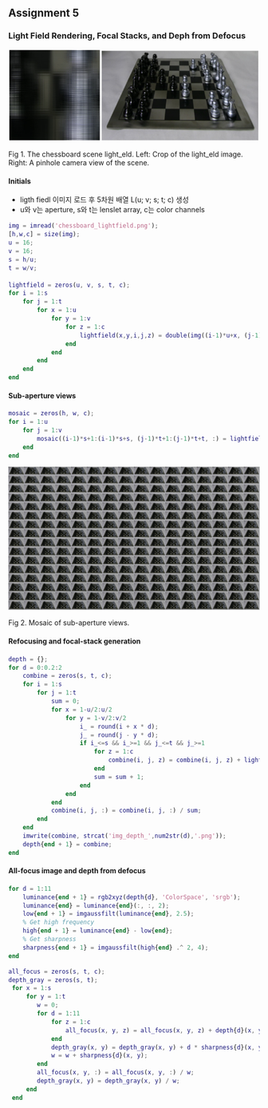 ## Assignment 5

### Light Field Rendering, Focal Stacks, and Deph from Defocus

<p align='center'>
  <img src='./image/01.PNG' width="650px">
  <figcaption>Fig 1. The chessboard scene light_eld. Left: Crop of the light_eld image. Right: A pinhole camera view of the scene. </figcaption>
</p>

#### Initials
- ligth fiedl 이미지 로드 후 5차원 배열 L(u; v; s; t; c) 생성
- u와 v는 aperture, s와 t는 lenslet array, c는 color channels


```matlab
img = imread('chessboard_lightfield.png');
[h,w,c] = size(img);
u = 16;
v = 16; 
s = h/u;
t = w/v;

lightfield = zeros(u, v, s, t, c);
for i = 1:s
    for j = 1:t
        for x = 1:u
            for y = 1:v
                for z = 1:c
                    lightfield(x,y,i,j,z) = double(img((i-1)*u+x, (j-1)*v+y, z))/256;
                end
            end
        end
    end
end
```

#### Sub-aperture views



```matlab
mosaic = zeros(h, w, c);
for i = 1:u
    for j = 1:v
        mosaic((i-1)*s+1:(i-1)*s+s, (j-1)*t+1:(j-1)*t+t, :) = lightfield(i, j, :, :, :);
    end
end
```

<p align='center'>
  <img src='./image/mosaic.png' width="650px">
  <figcaption>Fig 2. Mosaic of sub-aperture views. </figcaption>
</p>

#### Refocusing and focal-stack generation

```matlab
depth = {};
for d = 0:0.2:2
    combine = zeros(s, t, c);
    for i = 1:s
        for j = 1:t
            sum = 0;
            for x = 1-u/2:u/2
                for y = 1-v/2:v/2
                    i_ = round(i + x * d);
                    j_ = round(j - y * d);
                    if i_<=s && i_>=1 && j_<=t && j_>=1
                        for z = 1:c
                            combine(i, j, z) = combine(i, j, z) + lightfield(x+u/2, y+v/2, i_, j_, z);
                        end
                        sum = sum + 1;
                    end
                end
            end
            combine(i, j, :) = combine(i, j, :) / sum;
        end
    end
    imwrite(combine, strcat('img_depth_',num2str(d),'.png'));
    depth{end + 1} = combine;
end
```

#### All-focus image and depth from defocus

```matlab
for d = 1:11
    luminance{end + 1} = rgb2xyz(depth{d}, 'ColorSpace', 'srgb');
    luminance{end} = luminance{end}(:, :, 2);
    low{end + 1} = imgaussfilt(luminance{end}, 2.5);
    % Get high frequency
    high{end + 1} = luminance{end} - low{end};
    % Get sharpness
    sharpness{end + 1} = imgaussfilt(high{end} .^ 2, 4);
end
```

```matlab
all_focus = zeros(s, t, c);
depth_gray = zeros(s, t);
 for x = 1:s
     for y = 1:t
        w = 0;
        for d = 1:11
            for z = 1:c
                all_focus(x, y, z) = all_focus(x, y, z) + depth{d}(x, y, z) * sharpness{d}(x, y);
            end
            depth_gray(x, y) = depth_gray(x, y) + d * sharpness{d}(x, y);
            w = w + sharpness{d}(x, y);
        end
        all_focus(x, y, :) = all_focus(x, y, :) / w;
        depth_gray(x, y) = depth_gray(x, y) / w;
     end
 end
```

